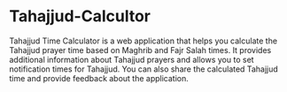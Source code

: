 # Tahajjud-Calcultor
Tahajjud Time Calculator is a web application that helps you calculate the Tahajjud prayer time based on Maghrib and Fajr Salah times. It provides additional information about Tahajjud prayers and allows you to set notification times for Tahajjud. You can also share the calculated Tahajjud time and provide feedback about the application.
